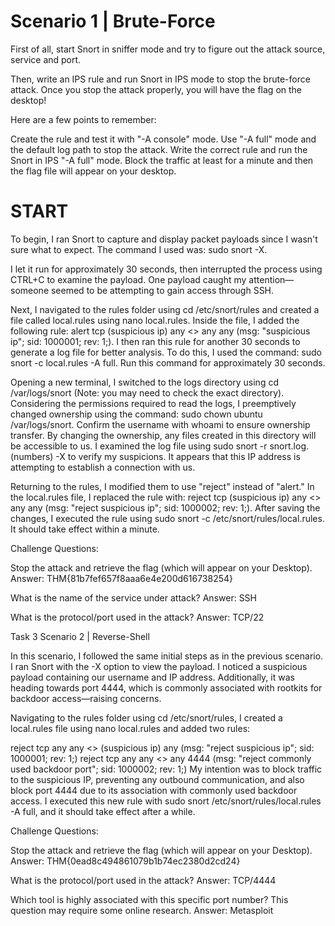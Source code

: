 # Scenario 1 | Brute-Force
First of all, start Snort in sniffer mode and try to figure out the attack source, service and port.

Then, write an IPS rule and run Snort in IPS mode to stop the brute-force attack. Once you stop the attack properly, you will have the flag on the desktop!

Here are a few points to remember:

Create the rule and test it with "-A console" mode. 
Use "-A full" mode and the default log path to stop the attack.
Write the correct rule and run the Snort in IPS "-A full" mode.
Block the traffic at least for a minute and then the flag file will appear on your desktop.


# START
To begin, I ran Snort to capture and display packet payloads since I wasn't sure what to expect. The command I used was: sudo snort -X.

I let it run for approximately 30 seconds, then interrupted the process using CTRL+C to examine the payload. One payload caught my attention—someone seemed to be attempting to gain access through SSH.

Next, I navigated to the rules folder using cd /etc/snort/rules and created a file called local.rules using nano local.rules. Inside the file, I added the following rule: alert tcp (suspicious ip) any <> any any (msg: "suspicious ip"; sid: 1000001; rev: 1;). I then ran this rule for another 30 seconds to generate a log file for better analysis. To do this, I used the command: sudo snort -c local.rules -A full. Run this command for approximately 30 seconds.

Opening a new terminal, I switched to the logs directory using cd /var/logs/snort (Note: you may need to check the exact directory). Considering the permissions required to read the logs, I preemptively changed ownership using the command: sudo chown ubuntu /var/logs/snort. Confirm the username with whoami to ensure ownership transfer. By changing the ownership, any files created in this directory will be accessible to us. I examined the log file using sudo snort -r snort.log.(numbers) -X to verify my suspicions. It appears that this IP address is attempting to establish a connection with us.

Returning to the rules, I modified them to use "reject" instead of "alert." In the local.rules file, I replaced the rule with: reject tcp (suspicious ip) any <> any any (msg: "reject suspicious ip"; sid: 1000002; rev: 1;). After saving the changes, I executed the rule using sudo snort -c /etc/snort/rules/local.rules. It should take effect within a minute.

Challenge Questions:

Stop the attack and retrieve the flag (which will appear on your Desktop).
Answer: THM{81b7fef657f8aaa6e4e200d616738254}

What is the name of the service under attack?
Answer: SSH

What is the protocol/port used in the attack?
Answer: TCP/22

Task 3 Scenario 2 | Reverse-Shell

In this scenario, I followed the same initial steps as in the previous scenario. I ran Snort with the -X option to view the payload. I noticed a suspicious payload containing our username and IP address. Additionally, it was heading towards port 4444, which is commonly associated with rootkits for backdoor access—raising concerns.

Navigating to the rules folder using cd /etc/snort/rules, I created a local.rules file using nano local.rules and added two rules:

reject tcp any any <> (suspicious ip) any (msg: "reject suspicious ip"; sid: 1000001; rev: 1;)
reject tcp any any <> any 4444 (msg: "reject commonly used backdoor port"; sid: 1000002; rev: 1;)
My intention was to block traffic to the suspicious IP, preventing any outbound communication, and also block port 4444 due to its association with commonly used backdoor access. I executed this new rule with sudo snort /etc/snort/rules/local.rules -A full, and it should take effect after a while.

Challenge Questions:

Stop the attack and retrieve the flag (which will appear on your Desktop).
Answer: THM{0ead8c494861079b1b74ec2380d2cd24}

What is the protocol/port used in the attack?
Answer: TCP/4444

Which tool is highly associated with this specific port number?
This question may require some online research.
Answer: Metasploit

